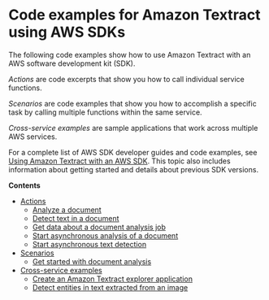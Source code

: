 # Code examples for Amazon Textract using AWS SDKs<a name="service_code_examples"></a>

The following code examples show how to use Amazon Textract with an AWS software development kit \(SDK\)\. 

*Actions* are code excerpts that show you how to call individual service functions\.

*Scenarios* are code examples that show you how to accomplish a specific task by calling multiple functions within the same service\.

*Cross\-service examples* are sample applications that work across multiple AWS services\.

For a complete list of AWS SDK developer guides and code examples, see [Using Amazon Textract with an AWS SDK](sdk-general-information-section.md)\. This topic also includes information about getting started and details about previous SDK versions\.

**Contents**
+ [Actions](service_code_examples_actions.md)
  + [Analyze a document](example_textract_AnalyzeDocument_section.md)
  + [Detect text in a document](example_textract_DetectDocumentText_section.md)
  + [Get data about a document analysis job](example_textract_GetDocumentAnalysis_section.md)
  + [Start asynchronous analysis of a document](example_textract_StartDocumentAnalysis_section.md)
  + [Start asynchronous text detection](example_textract_StartDocumentTextDetection_section.md)
+ [Scenarios](service_code_examples_scenarios.md)
  + [Get started with document analysis](example_textract_Scenario_GettingStarted_section.md)
+ [Cross\-service examples](service_code_examples_cross-service_examples.md)
  + [Create an Amazon Textract explorer application](example_cross_TextractExplorer_section.md)
  + [Detect entities in text extracted from an image](example_cross_TextractComprehendDetectEntities_section.md)